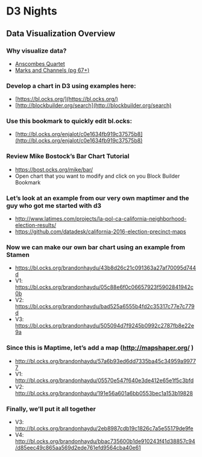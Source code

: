 # D3 Nights


## Data Visualization Overview

### Why visualize data?
* [Anscombes Quartet](https://en.wikipedia.org/wiki/Anscombe%27s_quartet)
* [Marks and Channels (pg 67+)](http://www.cs171.org/2015/assets/slides/05-marks_channels.pdf)



### Develop a chart in D3 using examples here:

* [https://bl.ocks.org/](https://bl.ocks.org/)
* [http://blockbuilder.org/search](http://blockbuilder.org/search)

### Use this bookmark to quickly edit bl.ocks:

* [http://bl.ocks.org/enjalot/c0e1634fb919c37575b8](http://bl.ocks.org/enjalot/c0e1634fb919c37575b8)

### Review Mike Bostock’s Bar Chart Tutorial

* https://bost.ocks.org/mike/bar/
* Open chart that you want to modify and click on you Block Builder Bookmark

### Let’s look at an example from our very own maptimer and the guy who got me started with d3

* http://www.latimes.com/projects/la-pol-ca-california-neighborhood-election-results/
* https://github.com/datadesk/california-2016-election-precinct-maps

### Now we can make our own bar chart using an example from Stamen

* https://bl.ocks.org/brandonhaydu/43b8d26c21c091363a27af70095d744d
* V1: https://bl.ocks.org/brandonhaydu/05c88e6f0c06657923f5902841942c0b
* V2: https://bl.ocks.org/brandonhaydu/bad525a6555b4fd2c35317c77e7c779d
* V3: https://bl.ocks.org/brandonhaydu/505094d7f9245b0992c2787fb8e22e9a

### Since this is Maptime, let’s add a map (http://mapshaper.org/ )

* http://bl.ocks.org/brandonhaydu/57a6b93ed6dd7335ba45c34959a99777
* V1: http://bl.ocks.org/brandonhaydu/05570e547f640e3de412e65e1f5c3bfd
* V2: http://bl.ocks.org/brandonhaydu/191e56a601a6bb0553bec1a153b19828

### Finally, we’ll put it all together

* V3: http://bl.ocks.org/brandonhaydu/2eb8987cdb19c1826c7a5e55179de9fe
* V4: http://bl.ocks.org/brandonhaydu/bbac735600b1de910243f41d38857c94/d85eec49c865aa569d2ede761efd9564cba40e61

